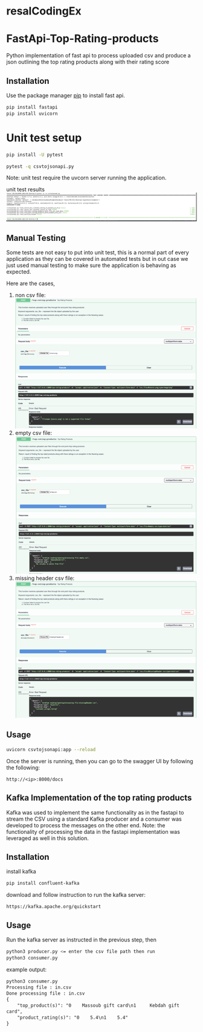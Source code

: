 # resalCodingEx
# FastApi-Top-Rating-products

Python implementation of fast api to process uploaded csv and produce a json outlining the top rating products along with their rating score

## Installation

Use the package manager [pip](https://pip.pypa.io/en/stable/) to install fast api.

```bash
pip install fastapi
pip install uvicorn
```
# Unit test setup
```bash
pip install -U pytest
```
```bash
pytest -q csvtojsonapi.py 
```
Note: unit test require the uvcorn server running the application.  

unit test results
![Alt text](images/unitTest.png?raw=true "UnitTest")

## Manual Testing
Some tests are not easy to put into unit test, this is a normal part of every application as they can be covered in automated tests but in out case we just used manual testing to make sure the application is behaving as expected.

Here are the cases,
1. non csv file:
![Alt text](images/ManualTest1.png?raw=true "non-csv exception")
2. empty csv file:
![Alt text](images/ManualTest2.png?raw=true "empty csv exception")
3. missing header csv file:
![Alt text](images/ManualTest3.png?raw=true "corrupt csv file exception")

## Usage

```bash
uvicorn csvtojsonapi:app --reload
```
Once the server is running, then you can go to the swagger UI by following the following: 
```
http://<ip>:8000/docs
```
## Kafka Implementation of the top rating products
Kafka was used to implement the same functionality as in the fastapi to stream the CSV using a standard Kafka producer and a consumer was developed to process the messages on the other end. 
Note: the functionality of processing the data in the fastapi implementation was leveraged as well in this solution.

## Installation
install kafka
```bash
pip install confluent-kafka
```
download and follow instruction to run the kafka server:
```
https://kafka.apache.org/quickstart
```

## Usage
Run the kafka server as instructed in the previous step, then

```bash
python3 producer.py <= enter the csv file path then run
python3 consumer.py 

```
example output:
```
python3 consumer.py
Processing file : in.csv
Done processing file : in.csv
{
    "top_product(s)": "0    Massoub gift card\n1     Kebdah gift card",
    "product_rating(s)": "0    5.4\n1    5.4"
}
```
